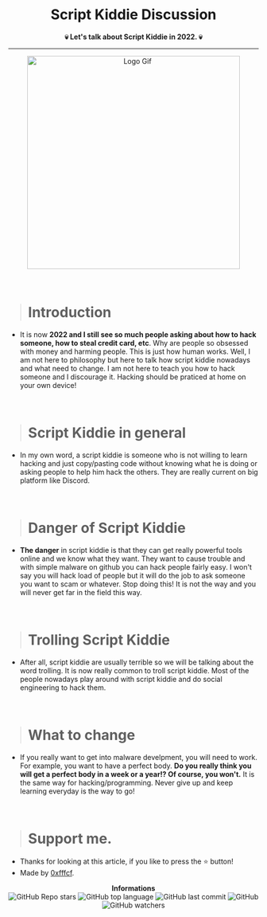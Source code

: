 <h1 align="center">Script Kiddie Discussion</h1>

<p align='center'>
    <b>💀 Let's talk about Script Kiddie in 2022. 💀</b>
</p>

----

<p align="center">
    <img src="https://art.pixilart.com/a2d9a1b3f80be30.gif" alt="Logo Gif" width="428px"/>
  </p>

<br/>

> # Introduction

- It is now **2022 and I still see so much people asking about how to hack someone, how to steal credit card, etc**. Why are people so obsessed with money and harming people. This is just how human works. Well, I am not here to philosophy but here to talk how script kiddie nowadays and what need to change. I am not here to teach you how to hack someone and I discourage it. Hacking should be praticed at home on your own device!

<br/>

> # Script Kiddie in general

- In my own word, a script kiddie is someone who is not willing to learn hacking and just copy/pasting code without knowing what he is doing or asking people to help him hack the others. They are really current on big platform like Discord.

<br/>

> # Danger of Script Kiddie

- **The danger** in script kiddie is that they can get really powerful tools online and we know what they want. They want to cause trouble and with simple malware on github you can hack people fairly easy. I won't say you will hack load of people but it will do the job to ask someone you want to scam or whatever. Stop doing this! It is not the way and you will never get far in the field this way.

<br/>

> # Trolling Script Kiddie

- After all, script kiddie are usually terrible so we will be talking about the word trolling. It is now really common to troll script kiddie. Most of the people nowadays play around with script kiddie and do social engineering to hack them.

<br/>

> # What to change

- If you really want to get into malware develpment, you will need to work. For example, you want to have a perfect body. **Do you really think you will get a perfect body in a week or a year!? Of course, you won't.** It is the same way for hacking/programming. Never give up and keep learning everyday is the way to go!

<br/>

> # Support me.

* Thanks for looking at this article, if you like to press the ⭐ button!
* Made by [0xfffcf](https://github.com/0xfffcf).

<p align="center">
    <b>Informations</b><br>
    <img alt="GitHub Repo stars" src="https://img.shields.io/github/stars/0xfffcf/ScriptKiddie-Discussion?color=7143de">
    <img alt="GitHub top language" src="https://img.shields.io/github/languages/top/0xfffcf/ScriptKiddie-Discussion?color=7143de">
    <img alt="GitHub last commit" src="https://img.shields.io/github/last-commit/0xfffcf/ScriptKiddie-Discussion?color=7143de">
    <img alt="GitHub" src="https://img.shields.io/github/license/0xfffcf/ScriptKiddie-Discussion?color=7143de">
    <img alt="GitHub watchers" src="https://img.shields.io/github/watchers/0xfffcf/ScriptKiddie-Discussion?color=7143de">
</p>
